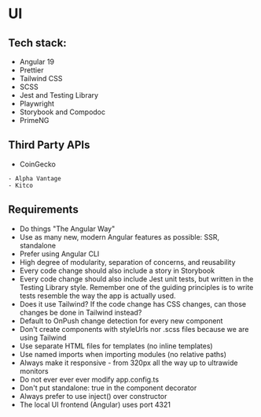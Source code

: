 # UI

## Tech stack:

- Angular 19
- Prettier
- Tailwind CSS
- SCSS
- Jest and Testing Library
- Playwright
- Storybook and Compodoc
- PrimeNG

## Third Party APIs

- CoinGecko

```undecided
- Alpha Vantage
- Kitco
```

## Requirements

- Do things "The Angular Way"
- Use as many new, modern Angular features as possible: SSR, standalone
- Prefer using Angular CLI
- High degree of modularity, separation of concerns, and reusability
- Every code change should also include a story in Storybook
- Every code change should also include Jest unit tests, but written in the Testing Library style. Remember one of the guiding principles is to write tests resemble the way the app is actually used.
- Does it use Tailwind? If the code change has CSS changes, can those changes be done in Tailwind instead?
- Default to OnPush change detection for every new component
- Don't create components with styleUrls nor .scss files because we are using Tailwind
- Use separate HTML files for templates (no inline templates)
- Use named imports when importing modules (no relative paths)
- Always make it responsive - from 320px all the way up to ultrawide monitors
- Do not ever ever ever modify app.config.ts
- Don't put standalone: true in the component decorator
- Always prefer to use inject() over constructor
- The local UI frontend (Angular) uses port 4321
